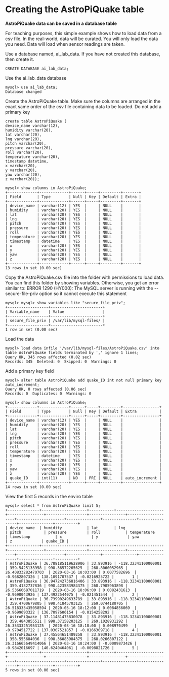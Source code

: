 <h1>Creating the AstroPiQuake table</h1>

<b>AstroPiQuake data can be saved in a database table</b>

For teaching purposes, this simple example shows how to load data from a csv file. In the real-world, data will be curated. You will only load the data you need. Data will load when sensor readings are taken.

Use a database named, ai_lab_data.  If you have not created this database, then create it.

```
CREATE DATABASE ai_lab_data;
```

Use the ai_lab_data database

```
mysql> use ai_lab_data;
Database changed
```

Create the AstroPiQuake table.  Make sure the columns are arranged in the exact same order of the csv file containing data to be loaded.  Do not add a primary key

```
create table AstroPiQuake (
device_name varchar(12),
humidity varchar(20),
lat varchar(20),
lng varchar(20),
pitch varchar(20),
pressure varchar(20),
roll varchar(20),
temperature varchar(20),
timestamp datetime,
x varchar(20),
y varchar(20),
yaw varchar(20),
z varchar(20));

mysql> show columns in AstroPiQuake;
+-------------+-------------+------+-----+---------+-------+
| Field       | Type        | Null | Key | Default | Extra |
+-------------+-------------+------+-----+---------+-------+
| device_name | varchar(12) | YES  |     | NULL    |       |
| humidity    | varchar(20) | YES  |     | NULL    |       |
| lat         | varchar(20) | YES  |     | NULL    |       |
| lng         | varchar(20) | YES  |     | NULL    |       |
| pitch       | varchar(20) | YES  |     | NULL    |       |
| pressure    | varchar(20) | YES  |     | NULL    |       |
| roll        | varchar(20) | YES  |     | NULL    |       |
| temperature | varchar(20) | YES  |     | NULL    |       |
| timestamp   | datetime    | YES  |     | NULL    |       |
| x           | varchar(20) | YES  |     | NULL    |       |
| y           | varchar(20) | YES  |     | NULL    |       |
| yaw         | varchar(20) | YES  |     | NULL    |       |
| z           | varchar(20) | YES  |     | NULL    |       |
+-------------+-------------+------+-----+---------+-------+
13 rows in set (0.00 sec)
```

Copy the AstroPiQuake.csv file into the folder with permissions to load data.  You can find this folder by showing variables.  Otherwise, you get an error similar to:  ERROR 1290 (HY000): The MySQL server is running with the --secure-file-priv option so it cannot execute this statement

```
mysql> mysql> show variables like "secure_file_priv";
+------------------+-----------------------+
| Variable_name    | Value                 |
+------------------+-----------------------+
| secure_file_priv | /var/lib/mysql-files/ |
+------------------+-----------------------+
1 row in set (0.00 sec)
```

Load the data

```
mysql> load data infile '/var/lib/mysql-files/AstroPiQuake.csv' into table AstroPiQuake fields terminated by ',' ignore 1 lines;
Query OK, 345 rows affected (0.02 sec)
Records: 345  Deleted: 0  Skipped: 0  Warnings: 0
```

Add a primary key field

```
mysql> alter table AstroPiQuake add quake_ID int not null primary key auto_increment;
Query OK, 0 rows affected (0.06 sec)
Records: 0  Duplicates: 0  Warnings: 0

mysql> show columns in AstroPiQuake;
+-------------+-------------+------+-----+---------+----------------+
| Field       | Type        | Null | Key | Default | Extra          |
+-------------+-------------+------+-----+---------+----------------+
| device_name | varchar(12) | YES  |     | NULL    |                |
| humidity    | varchar(20) | YES  |     | NULL    |                |
| lat         | varchar(20) | YES  |     | NULL    |                |
| lng         | varchar(20) | YES  |     | NULL    |                |
| pitch       | varchar(20) | YES  |     | NULL    |                |
| pressure    | varchar(20) | YES  |     | NULL    |                |
| roll        | varchar(20) | YES  |     | NULL    |                |
| temperature | varchar(20) | YES  |     | NULL    |                |
| timestamp   | datetime    | YES  |     | NULL    |                |
| x           | varchar(20) | YES  |     | NULL    |                |
| y           | varchar(20) | YES  |     | NULL    |                |
| yaw         | varchar(20) | YES  |     | NULL    |                |
| z           | varchar(20) | YES  |     | NULL    |                |
| quake_ID    | int(11)     | NO   | PRI | NULL    | auto_increment |
+-------------+-------------+------+-----+---------+----------------+
14 rows in set (0.00 sec)
```

View the first 5 records in the enviro table

```
mysql> select * from AstroPiQuake limit 5;
+--------------+--------------------+-----------+---------------------+----------------+------------------+----------------+--------------------+---------------------+---------------+---------------+----------------+---------------+----------+
| device_name  | humidity           | lat       | lng                 | pitch          | pressure         | roll           | temperature        | timestamp           | x             | y             | yaw            | z             | quake_ID |
+--------------+--------------------+-----------+---------------------+----------------+------------------+----------------+--------------------+---------------------+---------------+---------------+----------------+---------------+----------+
| AstroPiQuake | 36.788185119628906 | 33.893916 | -118.32341100000001 | 359.5425133958 | 998.36572265625  | 268.8060052965 | 26.40833282470703  | 2020-03-16 18:03:00 | 0.0077582696  | -0.9682807326 | 138.1091707537 | -0.0216925722 |        1 |
| AstroPiQuake | 36.947242736816406 | 33.893916 | -118.32341100000001 | 359.4132737836 | 998.423583984375 | 268.7905963898 | 26.53666687011719  | 2020-03-16 18:06:00 | 0.0082431613  | -0.9690043926 | 137.4922544075 | -0.021451544  |        2 |
| AstroPiQuake | 36.73990249633789  | 33.893916 | -118.32341100000001 | 359.4700679805 | 998.41845703125  | 269.0744180705 | 26.518333435058594 | 2020-03-16 18:12:00 | 0.0084856069  | -0.9699693322 | 136.7097606154 | -0.0154258292 |        3 |
| AstroPiQuake | 37.11481475830078  | 33.893916 | -118.32341100000001 | 359.4843855511 | 998.37158203125  | 269.1028931292 | 26.35333251953125  | 2020-03-16 18:18:00 | 0.008970499   | -0.9704517722 | 137.0307521857 | -0.0166309718 |        4 |
| AstroPiQuake | 37.45564651489258  | 33.893916 | -118.32341100000001 | 358.555684036  | 998.36083984375  | 268.0266807122 | 26.316665649414066 | 2020-03-16 18:24:00 | -0.0009873426 | -0.9842016697 | 140.6240464061 | -0.0098821726 |        5 |
+--------------+--------------------+-----------+---------------------+----------------+------------------+----------------+--------------------+---------------------+---------------+---------------+----------------+---------------+----------+
5 rows in set (0.00 sec)
```

